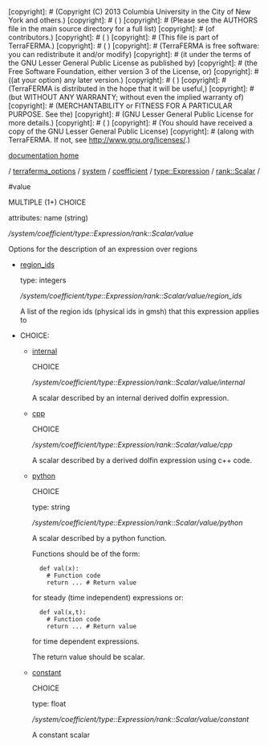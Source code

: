 [copyright]: # (Copyright (C) 2013 Columbia University in the City of New York and others.)
[copyright]: # ( )
[copyright]: # (Please see the AUTHORS file in the main source directory for a full list)
[copyright]: # (of contributors.)
[copyright]: # ( )
[copyright]: # (This file is part of TerraFERMA.)
[copyright]: # ( )
[copyright]: # (TerraFERMA is free software: you can redistribute it and/or modify)
[copyright]: # (it under the terms of the GNU Lesser General Public License as published by)
[copyright]: # (the Free Software Foundation, either version 3 of the License, or)
[copyright]: # ((at your option) any later version.)
[copyright]: # ( )
[copyright]: # (TerraFERMA is distributed in the hope that it will be useful,)
[copyright]: # (but WITHOUT ANY WARRANTY; without even the implied warranty of)
[copyright]: # (MERCHANTABILITY or FITNESS FOR A PARTICULAR PURPOSE. See the)
[copyright]: # (GNU Lesser General Public License for more details.)
[copyright]: # ( )
[copyright]: # (You should have received a copy of the GNU Lesser General Public License)
[copyright]: # (along with TerraFERMA. If not, see <http://www.gnu.org/licenses/>.)

[documentation home](https://github.com/terraferma/terraferma/wiki/Documentation)

/ [terraferma_options](../../../../../terraferma_options.md) / [system](../../../../system.md) / [coefficient](../../../coefficient.md) / [type::Expression](../../type__Expression.md) / [rank::Scalar](../rank__Scalar.md) /

#value

MULTIPLE (1+) CHOICE 

attributes: name (string) 

*/system/coefficient/type::Expression/rank::Scalar/value*

Options for the description of an expression over regions

* [region_ids](value/region_ids.md "child")

    type: integers

    */system/coefficient/type::Expression/rank::Scalar/value/region_ids*

    A list of the region ids (physical ids in gmsh) that this expression applies to

* CHOICE:
    * [internal](value/internal.md "child")

        CHOICE 

        */system/coefficient/type::Expression/rank::Scalar/value/internal*

        A scalar described by an internal derived dolfin expression.

    * [cpp](value/cpp.md "child")

        CHOICE 

        */system/coefficient/type::Expression/rank::Scalar/value/cpp*

        A scalar described by a derived dolfin expression using c++ code.

    * [python](value/python.md "child")

        CHOICE 

        type: string

        */system/coefficient/type::Expression/rank::Scalar/value/python*

        A scalar described by a python function.
        
        Functions should be of the form:
        
            def val(x):
              # Function code
              return ... # Return value
        
         for steady (time independent) expressions or:
        
            def val(x,t):
              # Function code
              return ... # Return value
        
         for time dependent expressions.
        
        The return value should be scalar.

    * [constant](value/constant.md "child")

        CHOICE 

        type: float

        */system/coefficient/type::Expression/rank::Scalar/value/constant*

        A constant scalar

[autogenerated]: # (This file was automatically generated from the schema file:/home/cwilson/repos/github/TerraFERMA/TerraFERMA/buckettools/schemas/function.rng.)

